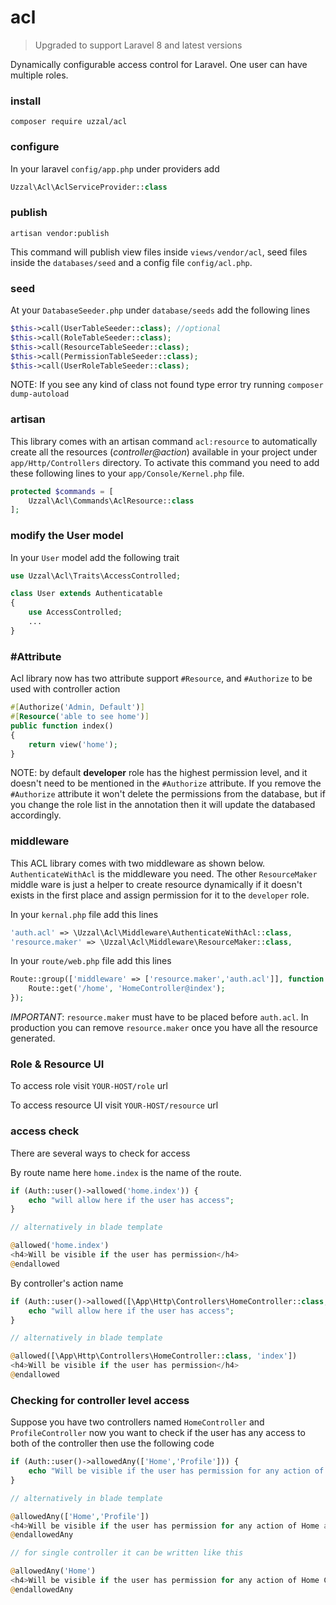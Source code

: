 # acl

> Upgraded to support Laravel 8 and latest versions

Dynamically configurable access control for Laravel. One user can have multiple roles.

### install

```
composer require uzzal/acl
```

### configure
In your laravel `config/app.php` under providers add

```php
Uzzal\Acl\AclServiceProvider::class
```
### publish
```
artisan vendor:publish
```
This command will publish view files inside `views/vendor/acl`,
seed files inside the `databases/seed` and a config file `config/acl.php`.

### seed
At your `DatabaseSeeder.php` under `database/seeds` add the following lines

```php
$this->call(UserTableSeeder::class); //optional        
$this->call(RoleTableSeeder::class);
$this->call(ResourceTableSeeder::class);
$this->call(PermissionTableSeeder::class);
$this->call(UserRoleTableSeeder::class);
```
NOTE: If you see any kind of class not found type error try running `composer dump-autoload`

### artisan
This library comes with an artisan command `acl:resource` to automatically create all the resources (_controller@action_) available in your project under `app/Http/Controllers` directory. To activate this command you need to add these following lines to your `app/Console/Kernel.php` file.
```php
protected $commands = [
    Uzzal\Acl\Commands\AclResource::class
];

```

### modify the User model
In your `User` model add the following trait

```php
use Uzzal\Acl\Traits\AccessControlled;

class User extends Authenticatable
{    
    use AccessControlled;
    ...
}
```

### #Attribute

Acl library now has two attribute support `#Resource`, and `#Authorize` to be used with controller action
```php
#[Authorize('Admin, Default')]
#[Resource('able to see home')]
public function index()
{
    return view('home');
}
```
NOTE: by default **developer** role has the highest permission level, and it doesn't need to be mentioned in the
`#Authorize` attribute. If you remove the `#Authorize` attribute it won't delete the permissions from the
database, but if you change the role list in the annotation then it will update the databased accordingly.

### middleware
This ACL library comes with two middleware as shown below. `AuthenticateWithAcl` is the middleware you need. The other `ResourceMaker` middle ware is just a helper to create resource dynamically if it doesn't exists in the first place and assign permission for it to the `developer` role.

In your `kernal.php` file add this lines
```php
'auth.acl' => \Uzzal\Acl\Middleware\AuthenticateWithAcl::class,        
'resource.maker' => \Uzzal\Acl\Middleware\ResourceMaker::class,
```
In your `route/web.php` file add this lines
```php
Route::group(['middleware' => ['resource.maker','auth.acl']], function () {    
    Route::get('/home', 'HomeController@index');    
});
```
*IMPORTANT*: `resource.maker` must have to be placed before `auth.acl`. In production you can remove `resource.maker` once you have all the resource generated.

### Role &amp; Resource UI

To access role visit `YOUR-HOST/role` url

To access resource UI visit `YOUR-HOST/resource` url

### access check
There are several ways to check for access

By route name here `home.index` is the name of the route.
```php
if (Auth::user()->allowed('home.index')) {
    echo "will allow here if the user has access";
}

// alternatively in blade template

@allowed('home.index')
<h4>Will be visible if the user has permission</h4>
@endallowed
```
By controller's action name
```php
if (Auth::user()->allowed([\App\Http\Controllers\HomeController::class, 'index'])) {
    echo "will allow here if the user has access";
}

// alternatively in blade template

@allowed([\App\Http\Controllers\HomeController::class, 'index'])
<h4>Will be visible if the user has permission</h4>
@endallowed
```

### Checking for controller level access
Suppose you have two controllers named `HomeController` and `ProfileController` now you want to check if the user has any access to both of the controller then use the following code
```php
if (Auth::user()->allowedAny(['Home','Profile'])) {
    echo "Will be visible if the user has permission for any action of Home and Profile controller";
}

// alternatively in blade template

@allowedAny(['Home','Profile'])
<h4>Will be visible if the user has permission for any action of Home and Profile controller</h4>
@endallowedAny

// for single controller it can be written like this

@allowedAny('Home')
<h4>Will be visible if the user has permission for any action of Home Controller</h4>
@endallowedAny
```




